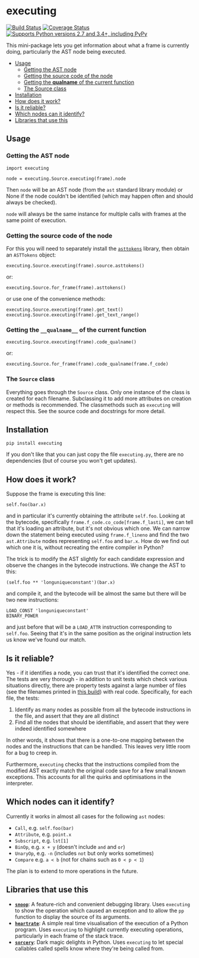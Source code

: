 # executing

[![Build Status](https://travis-ci.org/alexmojaki/executing.svg?branch=master)](https://travis-ci.org/alexmojaki/executing) [![Coverage Status](https://coveralls.io/repos/github/alexmojaki/executing/badge.svg?branch=master)](https://coveralls.io/github/alexmojaki/executing?branch=master) [![Supports Python versions 2.7 and 3.4+, including PyPy](https://img.shields.io/pypi/pyversions/executing.svg)](https://pypi.python.org/pypi/executing)

This mini-package lets you get information about what a frame is currently doing, particularly the AST node being executed.

* [Usage](#usage)
    * [Getting the AST node](#getting-the-ast-node)
    * [Getting the source code of the node](#getting-the-source-code-of-the-node)
    * [Getting the __qualname__ of the current function](#getting-the-__qualname__-of-the-current-function)
    * [The Source class](#the-source-class)
* [Installation](#installation)
* [How does it work?](#how-does-it-work)
* [Is it reliable?](#is-it-reliable)
* [Which nodes can it identify?](#which-nodes-can-it-identify)
* [Libraries that use this](#libraries-that-use-this)

## Usage

### Getting the AST node

    import executing

    node = executing.Source.executing(frame).node

Then `node` will be an AST node (from the `ast` standard library module) or None if the node couldn't be identified (which may happen often and should always be checked).

`node` will always be the same instance for multiple calls with frames at the same point of execution.

### Getting the source code of the node

For this you will need to separately install the [`asttokens`](https://github.com/gristlabs/asttokens) library, then obtain an `ASTTokens` object:

    executing.Source.executing(frame).source.asttokens()

or:

    executing.Source.for_frame(frame).asttokens()

or use one of the convenience methods:

    executing.Source.executing(frame).get_text()
    executing.Source.executing(frame).get_text_range()

### Getting the `__qualname__` of the current function

    executing.Source.executing(frame).code_qualname()

or:

    executing.Source.for_frame(frame).code_qualname(frame.f_code)

### The `Source` class

Everything goes through the `Source` class. Only one instance of the class is created for each filename. Subclassing it to add more attributes on creation or methods is recommended. The classmethods such as `executing` will respect this. See the source code and docstrings for more detail.

## Installation

    pip install executing

If you don't like that you can just copy the file `executing.py`, there are no dependencies (but of course you won't get updates).

## How does it work?

Suppose the frame is executing this line:

    self.foo(bar.x)

and in particular it's currently obtaining the attribute `self.foo`. Looking at the bytecode, specifically `frame.f_code.co_code[frame.f_lasti]`, we can tell that it's loading an attribute, but it's not obvious which one. We can narrow down the statement being executed using `frame.f_lineno` and find the two `ast.Attribute` nodes representing `self.foo` and `bar.x`. How do we find out which one it is, without recreating the entire compiler in Python?

The trick is to modify the AST slightly for each candidate expression and observe the changes in the bytecode instructions. We change the AST to this:

    (self.foo ** 'longuniqueconstant')(bar.x)
    
and compile it, and the bytecode will be almost the same but there will be two new instructions:

    LOAD_CONST 'longuniqueconstant'
    BINARY_POWER

and just before that will be a `LOAD_ATTR` instruction corresponding to `self.foo`. Seeing that it's in the same position as the original instruction lets us know we've found our match.

## Is it reliable?

Yes - if it identifies a node, you can trust that it's identified the correct one. The tests are very thorough - in addition to unit tests which check various situations directly, there are property tests against a large number of files (see the filenames printed in [this build](https://travis-ci.org/alexmojaki/executing/jobs/557970457)) with real code. Specifically, for each file, the tests:
 
 1. Identify as many nodes as possible from all the bytecode instructions in the file, and assert that they are all distinct
 2. Find all the nodes that should be identifiable, and assert that they were indeed identified somewhere

In other words, it shows that there is a one-to-one mapping between the nodes and the instructions that can be handled. This leaves very little room for a bug to creep in.

Furthermore, `executing` checks that the instructions compiled from the modified AST exactly match the original code save for a few small known exceptions. This accounts for all the quirks and optimisations in the interpreter. 

## Which nodes can it identify?

Currently it works in almost all cases for the following `ast` nodes:
 
 - `Call`, e.g. `self.foo(bar)`
 - `Attribute`, e.g. `point.x`
 - `Subscript`, e.g. `lst[1]`
 - `BinOp`, e.g. `x + y` (doesn't include `and` and `or`)
 - `UnaryOp`, e.g. `-n` (includes `not` but only works sometimes)
 - `Compare` e.g. `a < b` (not for chains such as `0 < p < 1`)

The plan is to extend to more operations in the future.

## Libraries that use this

- **[`snoop`](https://github.com/alexmojaki/snoop)**: A feature-rich and convenient debugging library. Uses `executing` to show the operation which caused an exception and to allow the `pp` function to display the source of its arguments.
- **[`heartrate`](https://github.com/alexmojaki/heartrate)**: A simple real time visualisation of the execution of a Python program. Uses `executing` to highlight currently executing operations, particularly in each frame of the stack trace.
- **[`sorcery`](https://github.com/alexmojaki/sorcery)**: Dark magic delights in Python. Uses `executing` to let special callables called spells know where they're being called from.
